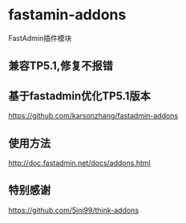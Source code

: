 # fastamin-addons
FastAdmin插件模块
## 兼容TP5.1,修复不报错

## 基于fastadmin优化TP5.1版本
https://github.com/karsonzhang/fastadmin-addons

## 使用方法
http://doc.fastadmin.net/docs/addons.html

## 特别感谢
https://github.com/5ini99/think-addons